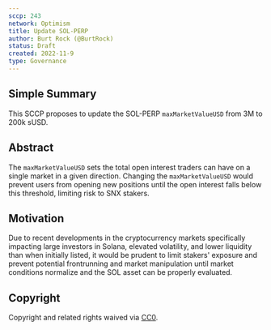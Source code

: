 ```yaml
---
sccp: 243
network: Optimism
title: Update SOL-PERP
author: Burt Rock (@BurtRock)
status: Draft
created: 2022-11-9
type: Governance
---
```


## Simple Summary

<!--"If you can't explain it simply, you don't understand it well enough." Provide a simplified and layman-accessible explanation of the SCCP.-->

This SCCP proposes to update the SOL-PERP `maxMarketValueUSD` from 3M to 200k sUSD.

## Abstract

<!--A short (~200 word) description of the variable change proposed.-->

The `maxMarketValueUSD` sets the total open interest traders can have on a single market in a given direction. Changing the `maxMarketValueUSD` would prevent users from opening new positions until the open interest falls below this threshold, limiting risk to SNX stakers.

## Motivation

<!--The motivation is critical for SCCPs that want to update variables within Synthetix. It should clearly explain why the existing variable is not incentive aligned. SCCP submissions without sufficient motivation may be rejected outright.-->

Due to recent developments in the cryptocurrency markets specifically impacting large investors in Solana, elevated volatility, and lower liquidity than when initially listed, it would be prudent to limit stakers' exposure and prevent potential frontrunning and market manipulation until market conditions normalize and the SOL asset can be properly evaluated.

## Copyright

Copyright and related rights waived via [CC0](https://creativecommons.org/publicdomain/zero/1.0/).

